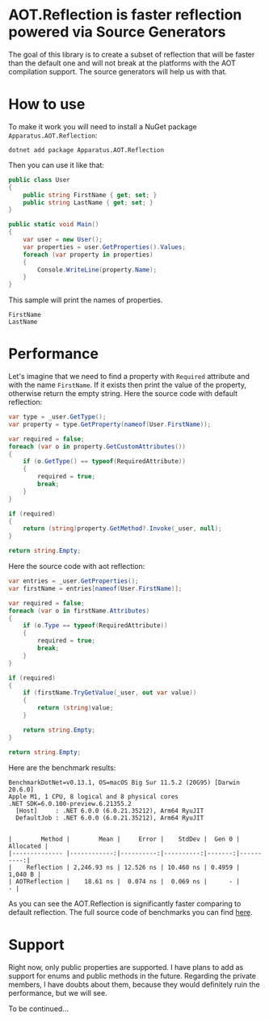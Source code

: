 
# AOT.Reflection is faster reflection powered via Source Generators

The goal of this library is to create a subset of reflection that will be faster than the default one and will not break at the platforms with the AOT compilation support. The source generators will help us with that.


# How to use

To make it work you will need to install a NuGet package ``` Apparatus.AOT.Reflection ```:

```
dotnet add package Apparatus.AOT.Reflection
```

Then you can use it like that:

``` cs
public class User
{
    public string FirstName { get; set; }
    public string LastName { get; set; }
}

public static void Main()
{
    var user = new User();
    var properties = user.GetProperties().Values;
    foreach (var property in properties)
    {
        Console.WriteLine(property.Name);
    }
}
```

This sample will print the names of properties.
```
FirstName
LastName
```

# Performance

Let's imagine that we need to find a property with ``` Required ``` attribute and with the name  ``` FirstName ```.
If it exists then print the value of the property, otherwise return the empty string.
Here the source code with default reflection:

``` cs
var type = _user.GetType();
var property = type.GetProperty(nameof(User.FirstName));

var required = false;
foreach (var o in property.GetCustomAttributes())
{
    if (o.GetType() == typeof(RequiredAttribute))
    {
        required = true;
        break;
    }
}

if (required)
{
    return (string)property.GetMethod?.Invoke(_user, null);
}

return string.Empty;

```

Here the source code with aot reflection:
``` cs 
var entries = _user.GetProperties();
var firstName = entries[nameof(User.FirstName)];

var required = false;
foreach (var o in firstName.Attributes)
{
    if (o.Type == typeof(RequiredAttribute))
    {
        required = true;
        break;
    }
}

if (required)
{
    if (firstName.TryGetValue(_user, out var value))
    {
        return (string)value;
    }

    return string.Empty;
}

return string.Empty;
```

Here are the benchmark results:
``` 
BenchmarkDotNet=v0.13.1, OS=macOS Big Sur 11.5.2 (20G95) [Darwin 20.6.0]
Apple M1, 1 CPU, 8 logical and 8 physical cores
.NET SDK=6.0.100-preview.6.21355.2
  [Host]     : .NET 6.0.0 (6.0.21.35212), Arm64 RyuJIT
  DefaultJob : .NET 6.0.0 (6.0.21.35212), Arm64 RyuJIT


|        Method |        Mean |     Error |    StdDev |  Gen 0 | Allocated |
|-------------- |------------:|----------:|----------:|-------:|----------:|
|    Reflection | 2,246.93 ns | 12.526 ns | 10.460 ns | 0.4959 |   1,040 B |
| AOTReflection |    18.61 ns |  0.074 ns |  0.069 ns |      - |         - |

```

As you can see the AOT.Reflection is significantly faster comparing to default reflection.
The full source code of benchmarks you can find [here](https://github.com/byme8/Apparatus.AOT.Reflection/blob/master/src/Apparatus.AOT.Reflection.Benchmark/Program.cs). 

# Support

Right now, only public properties are supported.
I have plans to add as support for enums and public methods in the future.
Regarding the private members, I have doubts about them, because they would definitely ruin the performance, but we will see.

To be continued...